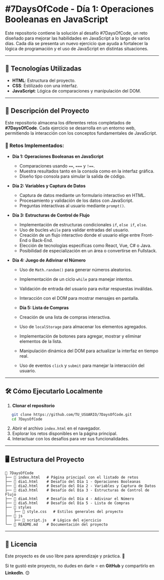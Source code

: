 # #7DaysOfCode - Día 1: Operaciones Booleanas en JavaScript

Este repositorio contiene la solución al desafío #7DaysOfCode, un reto diseñado para mejorar las habilidades en JavaScript a lo largo de varios días. Cada día se presenta un nuevo ejercicio que ayuda a fortalecer la lógica de programación y el uso de JavaScript en distintas situaciones.

---

## 🚀 Tecnologías Utilizadas
- **HTML**: Estructura del proyecto.
- **CSS**: Estilizado con una interfaz.
- **JavaScript**: Lógica de comparaciones y manipulación del DOM.

---

## 📌 Descripción del Proyecto

Este repositorio almacena los diferentes retos completados de **#7DaysOfCode**. Cada ejercicio se desarrolla en un entorno web, permitiendo la interacción con los conceptos fundamentales de JavaScript.

### 📅 Retos Implementados:

- **Día 1: Operaciones Booleanas en JavaScript**
  - Comparaciones usando `==`, `===` y `!==`.
  - Muestra resultados tanto en la consola como en la interfaz gráfica.
  - Diseño tipo consola para simular la salida de código.

- **Día 2: Variables y Captura de Datos**
  - Captura de datos mediante un formulario interactivo en HTML.
  - Procesamiento y validación de los datos con JavaScript.
  - Preguntas interactivas al usuario mediante `prompt()`.

- **Día 3: Estructuras de Control de Flujo**
  - Implementación de estructuras condicionales `if`, `else if`, `else`.
  - Uso de bucles `while` para validar entradas del usuario.
  - Creación de un flujo interactivo donde el usuario elige entre Front-End o Back-End.
  - Elección de tecnologías específicas como React, Vue, C# o Java.
  - Posibilidad de especialización en un área o convertirse en Fullstack.

- **Día 4: Juego de Adivinar el Número**
  - Uso de `Math.random()` para generar números aleatorios.
  - Implementación de un ciclo `while` para manejar intentos.
  - Validación de entrada del usuario para evitar respuestas inválidas.
  - Interacción con el DOM para mostrar mensajes en pantalla.


  - **Día 5: Lista de Compras**
  - Creación de una lista de compras interactiva.
  - Uso de `localStorage` para almacenar los elementos agregados.
  - Implementación de botones para agregar, mostrar y eliminar elementos de la lista.
  - Manipulación dinámica del DOM para actualizar la interfaz en tiempo real.
  - Uso de eventos `click` y `submit` para manejar la interacción del usuario.

---

## 🛠 Cómo Ejecutarlo Localmente
1. **Clonar el repositorio**
```bash
   git clone https://github.com/TU_USUARIO/7DaysOfCode.git
   cd 7DaysOfCode
```
2. Abrir el archivo `index.html` en el navegador.
3. Explorar los retos disponibles en la página principal.
4. Interactuar con los desafíos para ver sus funcionalidades.

---

## 🖥️ Estructura del Proyecto
```
📂 7DaysOfCode
├── 📄 index.html   # Página principal con el listado de retos
├── 📄 dia1.html    # Desafío del Día 1 - Operaciones Booleanas
├── 📄 dia2.html    # Desafío del Día 2 - Variables y Captura de Datos
├── 📄 dia3.html    # Desafío del Día 3 - Estructuras de Control de Flujo
├── 📄 dia4.html    # Desafío del Día 4 - Adivinar el Número
├── 📄 dia5.html    # Desafío del Día 5 - Lista de Compras
├── 📂 styles
│   ├── 📄 style.css   # Estilos generales del proyecto
├── 📂 js
│   ├── 📄 script.js   # Lógica del ejercicio
└── 📄 README.md    # Documentación del proyecto
```

---

## 📜 Licencia
Este proyecto es de uso libre para aprendizaje y práctica. 🚀

Si te gustó este proyecto, no dudes en darle ⭐ en **GitHub** y compartirlo en **LinkedIn**. 😊
